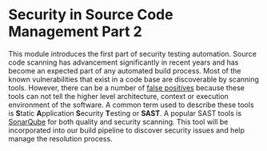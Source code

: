 # Security in Source Code Management Part 2

This module introduces the first part of security testing automation.  Source code scanning has advancement significantly in recent years and has become an expected part of any automated build process.  Most of the known vulnerabilities that exist in a code base are discoverable by scanning tools.  However, there can be a number of [false positives](https://en.wikipedia.org/wiki/False_positives_and_false_negatives) because these tools can not tell the higher level architecture, context or execution environment of the software.  A common term used to describe these tools is **S**tatic **A**pplication **S**ecurity **T**esting or **SAST**.  A popular SAST tools is [SonarQube](https://www.sonarqube.org/) for both quality and security scanning.  This tool will be incorporated into our build pipeline to discover security issues and help manage the resolution process.

